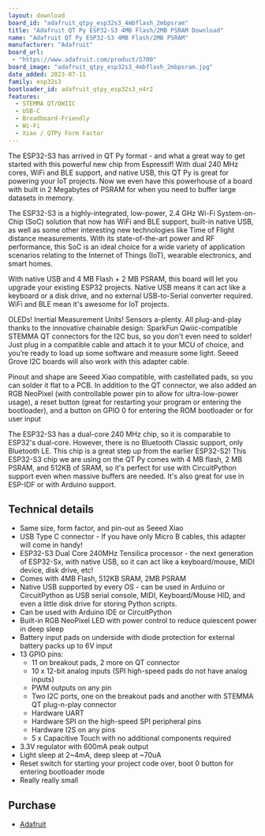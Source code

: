 ```yaml
---
layout: download
board_id: "adafruit_qtpy_esp32s3_4mbflash_2mbpsram"
title: "Adafruit QT Py ESP32-S3 4MB Flash/2MB PSRAM Download"
name: "Adafruit QT Py ESP32-S3 4MB Flash/2MB PSRAM"
manufacturer: "Adafruit"
board_url:
 - "https://www.adafruit.com/product/5700"
board_image: "adafruit_qtpy_esp32s3_4mbflash_2mbpsram.jpg"
date_added: 2023-07-11
family: esp32s3
bootloader_id: adafruit_qtpy_esp32s3_n4r2
features:
  - STEMMA QT/QWIIC
  - USB-C
  - Breadboard-Friendly
  - Wi-Fi
  - Xiao / QTPy Form Factor
---
```


The ESP32-S3 has arrived in QT Py format - and what a great way to get started with this powerful new chip from Espressif! With dual 240 MHz cores, WiFi and BLE support, and native USB, this QT Py is great for powering your IoT projects. Now we even have this powerhouse of a board with built in 2 Megabytes of PSRAM for when you need to buffer large datasets in memory.

The ESP32-S3 is a highly-integrated, low-power, 2.4 GHz Wi-Fi System-on-Chip (SoC) solution that now has WiFi and BLE support, built-in native USB, as well as some other interesting new technologies like Time of Flight distance measurements. With its state-of-the-art power and RF performance, this SoC is an ideal choice for a wide variety of application scenarios relating to the Internet of Things (IoT), wearable electronics, and smart homes.

With native USB and 4 MB Flash + 2 MB PSRAM, this board will let you upgrade your existing ESP32 projects. Native USB means it can act like a keyboard or a disk drive, and no external USB-to-Serial converter required. WiFi and BLE mean it's awesome for IoT projects.

OLEDs! Inertial Measurement Units! Sensors a-plenty. All plug-and-play thanks to the innovative chainable design: SparkFun Qwiic-compatible STEMMA QT connectors for the I2C bus, so you don't even need to solder! Just plug in a compatible cable and attach it to your MCU of choice, and you’re ready to load up some software and measure some light. Seeed Grove I2C boards will also work with this adapter cable.

Pinout and shape are Seeed Xiao compatible, with castellated pads, so you can solder it flat to a PCB. In addition to the QT connector, we also added an RGB NeoPixel (with controllable power pin to allow for ultra-low-power usage), a reset button (great for restarting your program or entering the bootloader), and a button on GPIO 0 for entering the ROM bootloader or for user input

The ESP32-S3 has a dual-core 240 MHz chip, so it is comparable to ESP32's dual-core. However, there is no Bluetooth Classic support, only Bluetooth LE. This chip is a great step up from the earlier ESP32-S2! This ESP32-S3 chip we are using on the QT Py comes with 4 MB flash, 2 MB PSRAM, and 512KB of SRAM, so it's perfect for use with CircuitPython support even when massive buffers are needed. It's also great for use in ESP-IDF or with Arduino support.

## Technical details

* Same size, form factor, and pin-out as Seeed Xiao
* USB Type C connector - If you have only Micro B cables, this adapter will come in handy!
* ESP32-S3 Dual Core 240MHz Tensilica processor - the next generation of ESP32-Sx, with native USB, so it can act like a keyboard/mouse, MIDI device, disk drive, etc!
* Comes with 4MB Flash, 512KB SRAM, 2MB PSRAM
* Native USB supported by every OS - can be used in Arduino or CircuitPython as USB serial console, MIDI, Keyboard/Mouse HID, and even a little disk drive for storing Python scripts.
* Can be used with Arduino IDE or CircuitPython
* Built-in RGB NeoPixel LED with power control to reduce quiescent power in deep sleep
* Battery input pads on underside with diode protection for external battery packs up to 6V input
* 13 GPIO pins:
	* 11 on breakout pads, 2 more on QT connector
	* 10 x 12-bit analog inputs (SPI high-speed pads do not have analog inputs)
	* PWM outputs on any pin
	* Two I2C ports, one on the breakout pads and another with STEMMA QT plug-n-play connector
	* Hardware UART
	* Hardware SPI on the high-speed SPI peripheral pins
	* Hardware I2S on any pins
	* 5 x Capacitive Touch with no additional components required
* 3.3V regulator with 600mA peak output
* Light sleep at 2~4mA, deep sleep at ~70uA
* Reset switch for starting your project code over, boot 0 button for entering bootloader mode
* Really really small

## Purchase

* [Adafruit](https://www.adafruit.com/product/5700)
